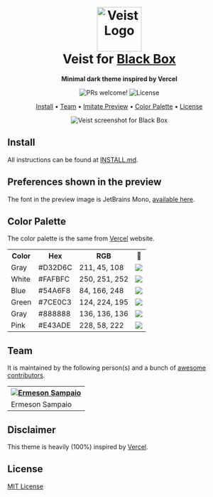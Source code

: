 <h1 align="center">
  <br>
  <img src="https://github.com/ermesonqueiroz/blackbox-theme-veist/blob/main/icon.png?raw=true" alt="Veist Logo" width="100">
  <br>
  Veist for <a href="https://flathub.org/apps/details/com.raggesilver.BlackBox/">Black Box</a>
  <br>
</h1>

<p align="center">
  <strong>Minimal dark theme inspired by Vercel</strong>
</p>

<p align="center">
  <img alt="PRs welcome!" src="https://img.shields.io/badge/PRs-welcome-%23000000.svg"/>
  <img alt="License" src="https://img.shields.io/badge/license-MIT-%23000000">
</p>

<p align="center">
  <a href="#install">Install</a> •
  <a href="#team">Team</a> •
  <a href="#preferences-shown-in-the-preview">Imitate Preview</a> •
  <a href="#color-palette">Color Palette</a> •
  <a href="#license">License</a>
</p>

<p align="center">
  <img alt="Veist screenshot for Black Box" src="https://i.imgur.com/aoBMdCa.png">
</p>

## Install

All instructions can be found at [INSTALL.md](./INSTALL.md).

## Preferences shown in the preview

The font in the preview image is JetBrains Mono, [available here](https://www.jetbrains.com/lp/mono/).

## Color Palette

The color palette is the same from [Vercel](https://vercel.com/docs/beginner-sveltekit/reactivity#reactive-assignments) website.

<table>
  <tr>
    <th>Color</th>
    <th>Hex</th>
    <th>RGB</th>
    <th>🎨</th>
  </tr>
  <tr>
    <td>Gray</td>
    <td>#D32D6C</td>
    <td>211, 45, 108</td>
    <td><img src="https://placeholder.pics/svg/20x20/d32d6c" /></td>

  </tr>

  <tr>
    <td>White</td>
    <td>#FAFBFC</td>
    <td>250, 251, 252</td>
    <td><img src="https://placeholder.pics/svg/20x20/fafbfc" /></td>
  </tr>

  <tr>
    <td>Blue</td>
    <td>#54A6F8</td>
    <td>84, 166, 248</td>
    <td><img src="https://placeholder.pics/svg/20x20/54a6f8" /></td>
  </tr>

  <tr>
    <td>Green</td>
    <td>#7CE0C3</td>
    <td>124, 224, 195</td>
    <td><img src="https://placeholder.pics/svg/20x20/7ce0c3" /></td>
  </tr>

  <tr>
    <td>Gray</td>
    <td>#888888</td>
    <td>136, 136, 136</td>
    <td><img src="https://placeholder.pics/svg/20x20/888888" /></td>
  </tr>

  <tr>
    <td>Pink</td>
    <td>#E43ADE</td>
    <td>228, 58, 222</td>
    <td><img src="https://placeholder.pics/svg/20x20/e43ade" /></td>
  </tr>
  
</table>

## Team

It is maintained by the following person(s) and a bunch of [awesome contributors](https://github.com/ermesonqueiroz/blackbox-veist-theme/graphs/contributors).

<table>
  <tr>
    <th><a href="https://github.com/ermesonqueiroz" target="_blank" rel="noopener noreferrer"><img alt="Ermeson Sampaio" src="https://github.com/ermesonqueiroz.png?size=100""></img></a></th>
  </tr>

  <tr>
    <td><a ef="https://github.com/ermesonqueiroz" target="_blank" rel="noopener noreferrer">Ermeson Sampaio</a></td>
  </tr>
</table>

## Disclaimer

This theme is heavily (100%) inspired by [Vercel](https://vercel.com).

## License

[MIT License](./LICENSE)
